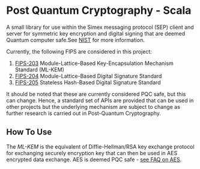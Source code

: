 # Post Quantum Cryptography - Scala #

A small library for use within the Simex messaging protocol (SEP) client and server for symmetric key encryption and digital signing that are deemed Quantum computer safe.See [NIST](https://csrc.nist.gov/projects/post-quantum-cryptography) for more information.

Currently, the following FIPS are considered in this project:

1. [FIPS-203](https://csrc.nist.gov/pubs/fips/203/final) Module-Lattice-Based Key-Encapsulation Mechanism Standard (ML-KEM)
2. [FIPS-204](https://csrc.nist.gov/pubs/fips/204/final) Module-Lattice-Based Digital Signature Standard
3. [FIPS-205](https://csrc.nist.gov/pubs/fips/205/final) Stateless Hash-Based Digital Signature Standard

It should be noted that these are currently considered PQC safe, but this can change. Hence, a standard set of APIs are provided that can be used in other projects but the underlying mechanism are subject to change as further research is carried out in Post-Quantum Cryptography.

## How To Use #
The *ML-KEM* is the equivalent of Diffie-Hellman/RSA key exchange protocol for exchanging securely encryption key that can then be used in AES encrypted data exchange. AES is deemed PQC safe - [see FAQ on AES](https://csrc.nist.gov/projects/post-quantum-cryptography/faqs).
